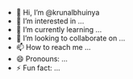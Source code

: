 

- 👋 Hi, I’m @krunalbhuinya
- 👀 I’m interested in ...
- 🌱 I’m currently learning ...
- 💞️ I’m looking to collaborate on ...
- 📫 How to reach me ...
- 😄 Pronouns: ...
- ⚡ Fun fact: ...

<!---
krunalbhuinya/krunalbhuinya is a ✨ special ✨ repository because its `README.md` (this file) appears on your GitHub profile.
You can click the Preview link to take a look at your changes.
--->
